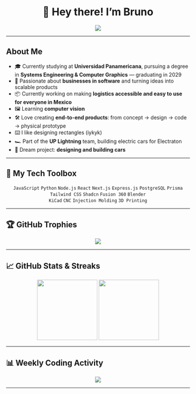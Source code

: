 <h1 align="center">👋 Hey there! I’m Bruno</h1>
<p align="center">
  <img src="https://readme-typing-svg.herokuapp.com?size=22&color=00F7FF&center=true&vCenter=true&width=550&lines=Learning+about+AI+%26+Computer+Vision;Creating+End-to-End+Products;Designing+Rectangles+(iykyk);Making+Logistics+Easy+in+Mexico;I%27d+love+to+Build+Cars+someday" />
</p>

---

## About Me  
- 🎓 Currently studying at **Universidad Panamericana**, pursuing a degree in **Systems Engineering & Computer Graphics** — graduating in 2029  
- 💼 Passionate about **businesses in software** and turning ideas into scalable products  
- 📦 Currently working on making **logistics accessible and easy to use for everyone in Mexico**  
- 🖼 Learning **computer vision** 
- 🛠 Love creating **end-to-end products**: from concept → design → code → physical prototype  
- ⌨️ I like designing rectangles (iykyk)
- 🏎 Part of the **UP Lightning** team, building electric cars for Electraton  
- 🌄 Dream project: **designing and building cars**  

---

## 🧰 My Tech Toolbox  
<p align="center">
  <code>JavaScript</code> <code>Python</code> <code>Node.js</code> <code>React</code> <code>Next.js</code> <code>Express.js</code> <code>PostgreSQL</code> <code>Prisma</code><br/>
 <code>Tailwind CSS</code> <code>Shadcn</code> <code>Fusion 360</code> <code>Blender</code><br/>
  <code>KiCad</code> <code>CNC</code> <code>Injection Molding</code> <code>3D Printing</code>
</p>

---

## 🏆 GitHub Trophies  
<p align="center">
  <img src="https://github-profile-trophy.vercel.app/?username=BrunoSaPa&theme=tokyonight&no-frame=true&no-bg=true&margin-w=4" />
</p>

---

## 📈 GitHub Stats & Streaks  
<p align="center">
  <img src="https://github-readme-stats.vercel.app/api?username=BrunoSaPa&show_icons=true&theme=tokyonight" height="165" />
  <img src="https://github-readme-streak-stats.herokuapp.com/?user=BrunoSaPa&theme=tokyonight" height="165" />
</p>

---

## 📊 Weekly Coding Activity  
<p align="center">
  <img src="https://github-readme-activity-graph.vercel.app/graph?username=BrunoSaPa&theme=tokyo-night" />
</p>

---